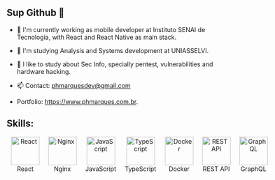 ## Sup Github 👋


- 🔭 I'm currently working as mobile developer at Instituto SENAI de Tecnologia, with React and React Native as main stack.
- 🌱 I'm studying Analysis and Systems development at UNIASSELVI.
- 🤔 I like to study about Sec Info, specially pentest, vulnerabilities and hardware hacking. 



- 📫 Contact: phmarquesdev@gmail.com
- Portfolio: https://www.phmarques.com.br.


## Skills:

<div style="display: flex; align-items: flex-start; flex-direction: row;">
    <div style="text-align: center; margin: 0 10px;">
        <img src="https://techstack-generator.vercel.app/react-icon.svg" alt="React" width="65" height="65" />
        <div>React</div>
    </div>
    <div style="text-align: center; margin: 0 10px;">
        <img src="https://techstack-generator.vercel.app/nginx-icon.svg" alt="Nginx" width="65" height="65" />
        <div>Nginx</div>
    </div>
    <div style="text-align: center; margin: 0 10px;">
        <img src="https://techstack-generator.vercel.app/js-icon.svg" alt="JavaScript" width="65" height="65" />
        <div>JavaScript</div>
    </div>
    <div style="text-align: center; margin: 0 10px;">
        <img src="https://techstack-generator.vercel.app/ts-icon.svg" alt="TypeScript" width="65" height="65" />
        <div>TypeScript</div>
    </div>
    <div style="text-align: center; margin: 0 10px;">
        <img src="https://techstack-generator.vercel.app/docker-icon.svg" alt="Docker" width="65" height="65" />
        <div>Docker</div>
    </div>
    <div style="text-align: center; margin: 0 10px;">
        <img src="https://techstack-generator.vercel.app/restapi-icon.svg" alt="REST API" width="65" height="65" />
        <div>REST API</div>
    </div>
    <div style="text-align: center; margin: 0 10px;">
        <img src="https://techstack-generator.vercel.app/graphql-icon.svg" alt="GraphQL" width="65" height="65" />
        <div>GraphQL</div>
    </div>
</div>




